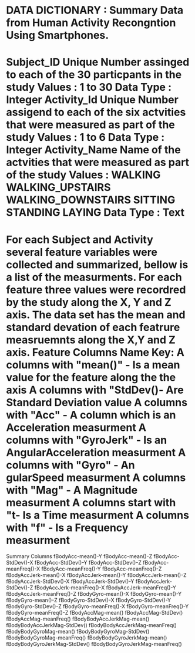 DATA DICTIONARY : Summary Data from Human Activity Recongntion Using Smartphones.
==================================================================================
Subject_ID 
	Unique Number assinged to each of the 30 particpants in the study
 	Values : 1 to 30
	Data Type : Integer
 Activity_Id
                Unique Number assigend to each of the six actvities that were measured as part of the study
 	Values : 1 to 6
	Data Type : Integer
 Activity_Name
                Name of the actvities that were measured as part of the study
	Values :  WALKING
		WALKING_UPSTAIRS
		WALKING_DOWNSTAIRS
		SITTING
		STANDING
		LAYING
	Data Type : Text
==================================================================================
For each Subject and Activity several feature variables were collected and summarized, bellow is a list of the measurments.  For each feature three values were recordred by the study along the X, Y and Z axis. The data set has the mean and standard devation of each featrure measruemnts along the X,Y and Z axis. 
Feature Columns Name Key:
	 A columns with "mean()" - Is a mean value for the feature along the the axis
	A columns with "StdDev()- Are Standard Deviation value
	A columns with "Acc" - A column which is an Acceleration measurment
	A columns with "GyroJerk" - Is an AngularAcceleration measurment
	A columns with "Gyro" - An gularSpeed measurment
	A columns with "Mag" - A Magnitude measurment
	A columns start with "t- Is a Time measurment
	A columns with "f" - Is a Frequency measurment
==================================================================================
Summary Columns
fBodyAcc-mean()-Y
fBodyAcc-mean()-Z
fBodyAcc-StdDev()-X
fBodyAcc-StdDev()-Y
fBodyAcc-StdDev()-Z
fBodyAcc-meanFreq()-X
fBodyAcc-meanFreq()-Y
fBodyAcc-meanFreq()-Z
fBodyAccJerk-mean()-X
fBodyAccJerk-mean()-Y
fBodyAccJerk-mean()-Z
fBodyAccJerk-StdDev()-X
fBodyAccJerk-StdDev()-Y
fBodyAccJerk-StdDev()-Z
fBodyAccJerk-meanFreq()-X
fBodyAccJerk-meanFreq()-Y
fBodyAccJerk-meanFreq()-Z
fBodyGyro-mean()-X
fBodyGyro-mean()-Y
fBodyGyro-mean()-Z
fBodyGyro-StdDev()-X
fBodyGyro-StdDev()-Y
fBodyGyro-StdDev()-Z
fBodyGyro-meanFreq()-X
fBodyGyro-meanFreq()-Y
fBodyGyro-meanFreq()-Z
fBodyAccMag-mean()
fBodyAccMag-StdDev()
fBodyAccMag-meanFreq()
fBodyBodyAccJerkMag-mean()
fBodyBodyAccJerkMag-StdDev()
fBodyBodyAccJerkMag-meanFreq()
fBodyBodyGyroMag-mean()
fBodyBodyGyroMag-StdDev()
fBodyBodyGyroMag-meanFreq()
fBodyBodyGyroJerkMag-mean()
fBodyBodyGyroJerkMag-StdDev()
fBodyBodyGyroJerkMag-meanFreq()